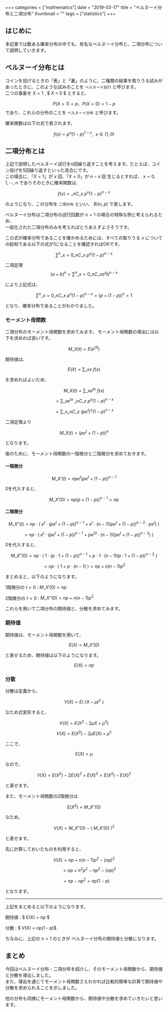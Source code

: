 +++
categories = ["mathematics"]
date = "2019-03-17"
title = "ベルヌーイ分布と二項分布"
thumbnail = ""
tags = ["statistics"]
+++

## はじめに

本記事では数ある確率分布の中でも、有名なベルヌーイ分布と、二項分布について説明していきます。

## ベルヌーイ分布とは

コインを投げるときの「表」と「裏」のように、二種類の結果を取りうる試みがあったときに、このような試みのことを `ベルヌーイ試行` と呼びます。\
二つの事象を $X = 1$ , $ X = 0 $ とすると、 

$$
P(X = 1) = p、 P(X = 0) = 1 - p
$$
であり、これらの分布のことを `ベルヌーイ分布` と呼びます。

確率関数は以下の式で表されます。

$$
f (x) = p^x (1 - p)^{1-x},\ \  x \in (1,0)
$$


## 二項分布とは

上記で説明したベルヌーイ試行をn回繰り返すことを考えます。たとえば、コイン投げを5回繰り返すといった具合にです。\
この場合に、「$X=1$」が $x$ 回、「$X=0$」が $n-x$ 回 生じるとすれば、 $x = 0, 1, \cdots , n$ でありそのときに確率関数は、

$$
f(x) = {}\_n C\_{x}\ p^x (1-p)^{n-x}
$$

のようになり、この分布を `二項分布` といい、  $Bi(n, p)$ で表します。

ベルヌーイ分布は二項分布の試行回数が $n = 1$ の場合の特殊な例と考えられるため、\
一般化された二項分布のみを考えればとりあえずよさそうです。

この式が確率分布であることを確かめるためには、すべての取りうる $x$ についての総和である以下の式が1になることを確認すればOKです。

$$
\sum^n\_{x = 0} {}\_n C\_{x}\ p^x (1-p)^{n-x}
$$

二項定理
$$
(a + b)^n = \sum^n\_{x=0} {}\_n C\_{x} a^x b^{n-x}
$$

により上記式は、

$$
\sum^n\_{x = 0} {}\_n C\_{x}\ p^x (1-p)^{n-x} = (p + (1-p)) ^n = 1
$$

となり、確率分布であることがわかりました。

### モーメント母関数

二項分布のモーメント母関数を求めてみます。
モーメント母関数の導出には以下を求めれば良いです。

$$
M\_X(t) = E(e^{tX})
$$

期待値は、

$$
E(X) = \sum\_x x\ f(x)
$$

を求めればよいため、

$$
M\_X(t) = \sum\_x e^{tx}\ f(x)
$$

$$
 = \sum\_x e^{tx}\ {}\_n C\_{x}\ p^x (1-p)^{n-x}
$$

$$
 = \sum\_x {}\_n C\_{x}\ (p e^{t})^x (1-p)^{n-x}
$$

二項定理より

$$
M\_X (t) = (pe^t + (1 - p))^n
$$

となります。

後のために、モーメント母関数の一階微分と二階微分を求めておきます。

#### 一階微分

$$
M\_X' (t) = np e^t (pe^t + (1-p))^{n-1}
$$

0を代入すると、

$$
M\_X' (0) = np (p + (1-p))^{n-1} = np
$$

#### 二階微分

$$
M\_X'' (t) = np \cdot (\ e^t \cdot (pe^t + (1-p))^{n-1} + e^t \cdot (n-1) (pe^t + (1-p) )^{n-2} \cdot pe^t)\ )
$$

$$
\ \ \ \ \ \ \ = np \cdot (\ e^t \cdot (pe^t + (1-p))^{n-1} + pe^{2t} \cdot (n-1) (pe^t + (1-p) )^{n-2})\ )
$$

0を代入すると、

$$
M\_X'' (0) = np \cdot (\ 1 \cdot (p\cdot 1 + (1 - p))^{n-1} + p \cdot 1 \cdot (n-1)(p\cdot 1 + (1-p))^{n-2}\ )
$$

$$
 = np \cdot (\ 1 + p \cdot (n-1)\ ) = np + n (n-1) p^2
$$


まとめると、以下のようになります。

1階微分の $t=0$
: $M\_X' (0) = np$ 

2階微分の $t=0$
: $M\_X'' (0) = np + n (n - 1) p^2$ 

これらを用いて二項分布の期待値と、分散を求めてみます。

### 期待値


期待値は、モーメント母関数を用いて、

$$
E(X) = M\_X' (0)
$$

と表せるため、期待値は以下のようになります。

$$
E(X) = np
$$

### 分散

分散は定義から、

$$
V(X) = E(\ (X-\mu)^2\ )
$$

なため式変形すると、

$$
V(X) = E( X^2 - 2\mu X + \mu^2)
$$

$$
V(X) = E(X^2) - 2\mu E(X) + \mu^2
$$

ここで、

$$
E(X) = \mu
$$

なので、


$$
V(X) = E(X^2) - 2E(X)^2 + E(X)^2 = E(X^2) - E(X)^2
$$

と表せます。

また、モーメント母関数の2階微分は

$$
E(X^2) = M\_X'' (0)
$$

なため、

$$
V(X) = M\_X'' (0) - (\ M\_X' (0)\ )^2
$$

と表せます。

先に計算しておいたものを利用すると、

$$
V(X) = np + n (n-1) p^2 - (np)^2
$$

$$
\ \ \ \ \ \ \ \ = np + n^2p^2 - np^2 - (np)^2
$$

$$
\ \ \ = np - np^2 = np (1-p)
$$

となります。

---

上記をまとめると以下のようになります。

期待値
: $ E(X) = np $

分散
: $ V(X) = np(1 - p)$

ちなみに、上記の $n=1$ のときが ベルヌーイ分布の期待値と分散になります。

## まとめ

今回はベルヌーイ分布・二項分布を紹介し、そのモーメント母関数から、期待値と分散を導出しました。\
また、導出を通じてモーメント母関数さえわかれば比較的簡単な計算で期待値や分散を求められることを示しました。

他の分布も同様にモーメント母関数から、期待値や分散を求めていきたいと思います。
